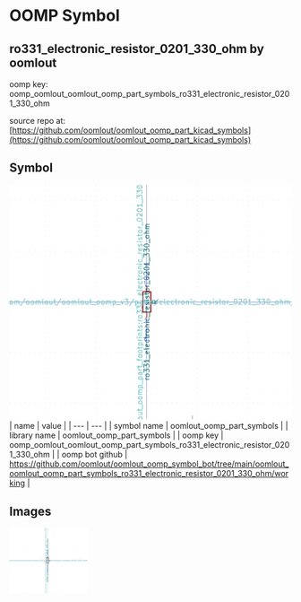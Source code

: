 # OOMP Symbol  
## ro331_electronic_resistor_0201_330_ohm  by oomlout  
  
oomp key: oomp_oomlout_oomlout_oomp_part_symbols_ro331_electronic_resistor_0201_330_ohm  
  
source repo at: [https://github.com/oomlout/oomlout_oomp_part_kicad_symbols](https://github.com/oomlout/oomlout_oomp_part_kicad_symbols)  
## Symbol  
  
[![working.png](working_600.png)](working.png)  
| name | value | 
| --- | --- | 
| symbol name | oomlout_oomp_part_symbols | 
| library name | oomlout_oomp_part_symbols | 
| oomp key | oomp_oomlout_oomlout_oomp_part_symbols_ro331_electronic_resistor_0201_330_ohm | 
| oomp bot github | https://github.com/oomlout/oomlout_oomp_symbol_bot/tree/main/oomlout_oomlout_oomp_part_symbols_ro331_electronic_resistor_0201_330_ohm/working | 
## Images  
  
[![working.png](working_140.png)](working.png)  
